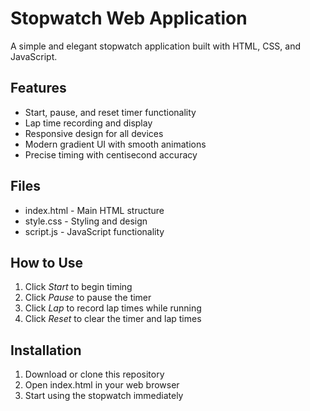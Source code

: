 # Stopwatch Web Application

A simple and elegant stopwatch application built with HTML, CSS, and JavaScript.

## Features

- Start, pause, and reset timer functionality
- Lap time recording and display
- Responsive design for all devices
- Modern gradient UI with smooth animations
- Precise timing with centisecond accuracy

## Files

- index.html - Main HTML structure
- style.css - Styling and design
- script.js - JavaScript functionality

## How to Use

1. Click *Start* to begin timing
2. Click *Pause* to pause the timer
3. Click *Lap* to record lap times while running
4. Click *Reset* to clear the timer and lap times

## Installation

1. Download or clone this repository
2. Open index.html in your web browser
3. Start using the stopwatch immediately
